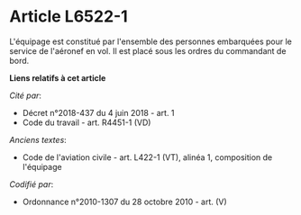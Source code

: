 # Article L6522-1

L'équipage est constitué par l'ensemble des personnes embarquées pour le service de l'aéronef en vol. Il est placé sous les
ordres du commandant de bord.

**Liens relatifs à cet article**

_Cité par_:

  - Décret n°2018-437 du 4 juin 2018 - art. 1
  - Code du travail - art. R4451-1 (VD)

_Anciens textes_:

  - Code de l'aviation civile - art. L422-1 (VT), alinéa 1, composition de l'équipage

_Codifié par_:

  - Ordonnance n°2010-1307 du 28 octobre 2010 - art. (V)
